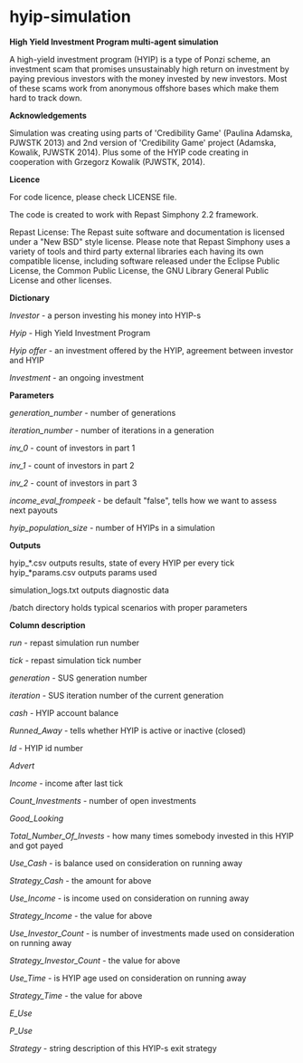 hyip-simulation
===============

**High Yield Investment Program multi-agent simulation**

A high-yield investment program (HYIP) is a type of Ponzi scheme, an investment scam that promises unsustainably high return on investment by paying previous investors with the money invested by new investors. Most of these scams work from anonymous offshore bases which make them hard to track down.

**Acknowledgements**

Simulation was creating using parts of 'Credibility Game' (Paulina Adamska, PJWSTK 2013) and 2nd version of 'Credibility Game' project (Adamska, Kowalik, PJWSTK 2014). Plus some of the HYIP code creating in cooperation with Grzegorz Kowalik (PJWSTK, 2014).

**Licence**

For code licence, please check LICENSE file.

The code is created to work with Repast Simphony 2.2 framework.

Repast License: The Repast suite software and documentation is licensed under a "New BSD" style license. Please note that Repast Simphony uses a variety of tools and third party external libraries each having its own compatible license, including software released under the Eclipse Public License, the Common Public License, the GNU Library General Public License and other licenses.

**Dictionary**

*Investor* - a person investing his money into HYIP-s

*Hyip* - High Yield Investment Program

*Hyip offer* - an investment offered by the HYIP, agreement between investor and HYIP

*Investment* - an ongoing investment

**Parameters**

*generation_number* - number of generations

*iteration_number* - number of iterations in a generation

*inv_0* - count of investors in part 1

*inv_1* - count of investors in part 2

*inv_2* - count of investors in part 3

*income_eval_frompeek* - be default "false", tells how we want to assess next payouts

*hyip_population_size* - number of HYIPs in a simulation

**Outputs**

hyip_*.csv outputs results, state of every HYIP per every tick
hyip_*params.csv outputs params used

simulation_logs.txt outputs diagnostic data

/batch directory holds typical scenarios with proper parameters

**Column description**

*run* - repast simulation run number

*tick* - repast simulation tick number

*generation* - SUS generation number

*iteration* - SUS iteration number of the current generation

*cash* - HYIP account balance

*Runned_Away* - tells whether HYIP is active or inactive (closed)

*Id* - HYIP id number

*Advert*

*Income* - income after last tick

*Count_Investments* - number of open investments

*Good_Looking*

*Total_Number_Of_Invests* - how many times somebody invested in this HYIP and got payed

*Use_Cash* - is balance used on consideration on running away

*Strategy_Cash* - the amount for above

*Use_Income* - is income used on consideration on running away

*Strategy_Income* - the value for above

*Use_Investor_Count* - is number of investments made used on consideration on running away

*Strategy_Investor_Count* - the value for above

*Use_Time* - is HYIP age used on consideration on running away

*Strategy_Time* - the value for above

*E_Use*

*P_Use*

*Strategy* - string description of this HYIP-s exit strategy
